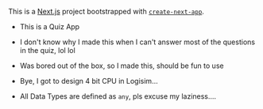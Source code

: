 This is a [Next.js](https://nextjs.org/) project bootstrapped with [`create-next-app`](https://github.com/vercel/next.js/tree/canary/packages/create-next-app).

- This is a Quiz App
- I don't know why I made this when I can't answer most of the questions in the quiz, lol lol
- Was bored out of the box, so I made this, should be fun to use
- Bye, I got to design 4 bit CPU in Logisim...

- All Data Types are defined as `any`, pls excuse my laziness....
